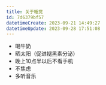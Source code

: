 ```yaml
---
title: 关于睡觉
id: 7d6379bf57
datetimeCreate: 2023-09-21 14:49:27
datetimeUpdate: 2023-09-28 17:51:08
---
```


- 喝牛奶
- 晒太阳（促进褪黑素分泌）
- 晚上10点半以后不看手机
- 不焦虑
- 多听音乐
